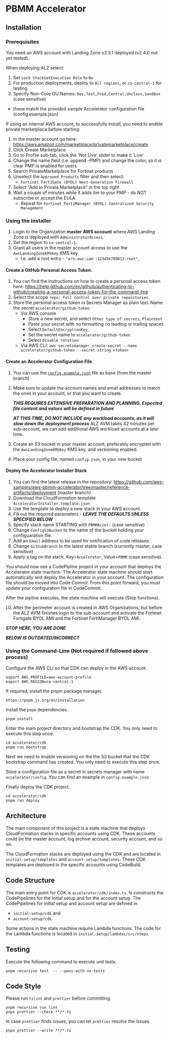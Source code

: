 # PBMM Accelerator

## Installation

### Prerequisites

You need an AWS account with Landing Zone v2.3.1 deployed (v2.4.0 not yet tested).

When deploying ALZ select: 
1. Set `Lock StackSetExecution Role` to `No`
2. For production deployments, deploy to `All regions`, or `ca-central-1` for testing
3. Specify Non-Core OU Names: `Dev,Test,Prod,Central,Unclass,Sandbox` (case sensitive)
  - these match the provided sample Accelerator configuration file (config.example.json)

If using an internal AWS account, to successfully install, you need to enable private marketplace before starting:
1. In the master account go here: https://aws.amazon.com/marketplace/privatemarketplace/create
2. Click Create Marketplace
3. Go to Profile sub-tab, click the 'Not Live' slider to make it 'Live'
4. Change the name field (i.e. append -PMP) and change the color, so it is clear PMP is enabled for users
5. Search PrivateMarketplace for Fortinet products
6. Unselect the `Approved Products` filter and then select:
   - `Fortinet FortiGate (BYOL) Next-Generation Firewall` 
6. Select "Add to Private Marketplace" in the top right
7. Wait a couple of minutes while it adds itm to your PMP - do NOT subscribe or accept the EULA
   - Repeat for `Fortinet FortiManager (BYOL) Centralized Security Management`
   
### Using the Installer

1. Login to the Organization **master AWS account** where AWS Landing Zone is deployed with `AdministratorAccess`.
2. Set the region to `ca-central-1`.
3. Grant all users in the master account access to use the `AwsLandingZoneKMSKey` KMS key.
   - i.e. add a root entry - `"arn:aws:iam::123456789012:root"`,

#### Create a GitHub Personal Access Token.

1. You can find the instructions on how to create a personal access token here: https://help.github.com/en/github/authenticating-to-github/creating-a-personal-access-token-for-the-command-line
2. Select the scope `repo: Full control over private repositories`.
3. Store the personal access token in Secrets Manager as plain text. Name the secret `accelerator/github-token`.
    - Via AWS console
      - Store a new secret, and select `Other type of secrets`, `Plaintext`
      - Paste your secret with no formatting no leading or trailing spaces
      - Select `DefaultEncryptionKey`,
      - Set the secret name to `accelerator/github-token`
      - Select `Disable rotation`
    - Via AWS CLI: `aws secretsmanager create-secret --name accelerator/github-token --secret-string <token>`

#### Create an Accelerator Configuration File

1. You can use the [`config.example.json`](./config.example.json) file as base (from the master branch)
2. Make sure to update the account names and email addresses to match the ones in your account, or that you want to create.

   ***THIS REQUIRES EXTENSIVE PREPARATION AND PLANNING. Expected file content and values will be defined in future***
   
   ***AT THIS TIME, DO NOT INCLUDE any workload accounts, as it will slow down the deployment process***
      ALZ AVM takes 42 minutes per sub-account, we can add additional AWS workload accounts at a later time.

3. Create an S3 bucket in your master account, preferably encrypted with the `AwsLandingZoneKMSKey` KMS key, and versioning enabled.
4. Place your config file, named `config.json`, in your new bucket
   
#### Deploy the Accelerator Installer Stack

1. You can find the latest release in the repository: https://github.com/aws-samples/aws-pbmm-accelerator/tree/master/reference-artifacts/deployment (master branch)
2. Download the CloudFormation template `AcceleratorInstaller.template.json`
3. Use the template to deploy a new stack in your AWS account.
4. Fill out the required parameters - ***LEAVE THE DEFAULTS UNLESS SPECIFIED BELOW***
5. Specify stack name STARTING with `PBMMAccel-` (case sensitive)
6. Change `ConfigS3Bucket` to the name of the bucket holding your configuaration file.
7. Add an `Email` address to be used for notification of code releases.
8. Change `GithubBranch` to the latest stable branch (currently master, case sensitive)
9. Apply a tag on the stack, Key=`Accelerator`, Value=`PBMM` (case sensitive).

You should now see a CodePipline project in your account that deploys the Accelerator state machine. The Accelerator
state machine should start automatically and deploy the Accelerator in your account.  The configuration file should be moved into Code Commit.  From this point forward, you must update your configuration file in CodeCommit.

After the pipline executes, the state machine will execute (Step functions).

10. After the perimeter account is created in AWS Organizations, but before the ALZ AVM finishes login to the sub-account and activate the Fortinet Fortigate BYOL AMI and the Fortinet FortiManager BYOL AMI.

***STOP HERE, YOU ARE DONE***

***BELOW IS OUTDATED/INCORRECT***

### Using the Command-Line (Not required if followed above process)

Configure the AWS CLI so that CDK can deploy in the AWS account.

    export AWS_PROFILE=aws-account-profile
    export AWS_REGION=ca-central-1

If required, install the pnpm package manager.

    https://pnpm.js.org/en/installation

Install the `pnpm` dependencies.

    pnpm install

Enter the main project directory and bootstrap the CDK. You only need to execute this step once.

    cd accelerator/cdk
    pnpm run bootstrap

Next we need to enable versioning on the the S3 bucket that the CDK bootstrap command has created. You only need to
execute this step once.

Store a configuration file as a secret in secrets manager with name `accelerator/config`. You can find an example in
`config.example.json`.

Finally deploy the CDK project.

    cd accelerator/cdk
    pnpm run deploy

## Architecture

The main component of this project is a state machine that deploys CloudFormation stacks in specific accounts using CDK.
These accounts could be the master account, log archive account, security account, and so on.

The CloudFormation stacks are deployed using the CDK and are located in `initial-setup/templates` and
`account-setup/templates`. These CDK templates are deployed in the specific accounts using CodeBuild.

## Code Structure

The main entry point for CDK is `accelerator/cdk/index.ts`. Is constructs the CodePipelines for the initial setup and
for the account setup. The CodePipelines for initial setup and account setup are defined in

- `initial-setup/cdk` and
- `account-setup/cdk`.

Some actions in the state machine require Lambda functions. The code for the Lambda functions is located in
`initial-setup/lambdas/src/steps`.

## Testing

Execute the following command to execute unit tests.

    pnpm recursive test  -- --pass-with-no-tests

## Code Style

Please run `tslint` and `prettier` before committing.

    pnpm recursive run lint
    pnpx prettier --check **/*.ts

In case `prettier` finds issues, you can let `prettier` resolve the issues.

    pnpx prettier --write **/*.ts

